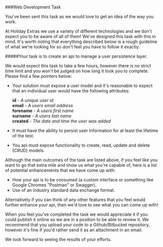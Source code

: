 ###Web Development Task

You've been sent this task as we would love to get an idea of the way you work.

At Holiday Extras we use a variety of different technologies and we don't expect you to be aware of all of them! We've designed this task with this in mind. It's worth noting that everything described below is a rough guideline of what we're looking for so don't feel you have to follow it exactly.


#####Your task is to create an api to manage a user persistence layer.

We would expect this task to take a few hours, however there is no strict time limit and you won't be judged on how long it took you to complete. Please find a few pointers below:

* Your solution must expose a user model and it's reasonable to expect that an individual user would have the following attributes:

	**id** - *A unique user id*  
	**email** - *A users email address*  
	**forename** - *A users first name*  
	**surname** - *A users last name*  
	**created** - *The date and time the user was added*

* It must have the ability to persist user information for at least the lifetime of the test.

* You api must expose functionality to create, read, update and delete (CRUD) models.

Although the main outcomes of the task are listed above, if you feel like you want to go that extra mile and show us what you're capable of, here is a list of potential enhancements that we have come up with:


* How your api is to be consumed (a custom interface or something like Google Chromes "Postman" or Swagger).
* Use of an industry standard data exchange format.

Alternatively if you can think of any other features that you feel would further enhance your api, then we'd love to see what you can come up with!

When you feel you've completed the task we would appreciate it if you could publish it online so we are in a position to be able to review it. We recommend that you upload your code to a Github/Bitbucket repository, however it's fine if you'd rather send it as an attachment in an email.

We look forward to seeing the results of your efforts.
